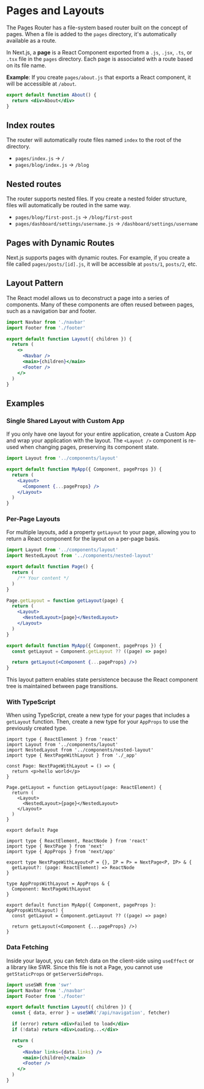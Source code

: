 # Pages and Layouts

The Pages Router has a file-system based router built on the concept of pages. When a file is added to the `pages` directory, it's automatically available as a route.

In Next.js, a **page** is a React Component exported from a `.js`, `.jsx`, `.ts`, or `.tsx` file in the `pages` directory. Each page is associated with a route based on its file name.

**Example**: If you create `pages/about.js` that exports a React component, it will be accessible at `/about`.

```jsx
export default function About() {
  return <div>About</div>
}
```

## Index routes

The router will automatically route files named `index` to the root of the directory.

- `pages/index.js` → `/`
- `pages/blog/index.js` → `/blog`

## Nested routes

The router supports nested files. If you create a nested folder structure, files will automatically be routed in the same way.

- `pages/blog/first-post.js` → `/blog/first-post`
- `pages/dashboard/settings/username.js` → `/dashboard/settings/username`

## Pages with Dynamic Routes

Next.js supports pages with dynamic routes. For example, if you create a file called `pages/posts/[id].js`, it will be accessible at `posts/1`, `posts/2`, etc.

## Layout Pattern

The React model allows us to deconstruct a page into a series of components. Many of these components are often reused between pages, such as a navigation bar and footer.

```jsx
import Navbar from './navbar'
import Footer from './footer'

export default function Layout({ children }) {
  return (
    <>
      <Navbar />
      <main>{children}</main>
      <Footer />
    </>
  )
}
```

## Examples

### Single Shared Layout with Custom App

If you only have one layout for your entire application, create a Custom App and wrap your application with the layout. The `<Layout />` component is re-used when changing pages, preserving its component state.

```jsx
import Layout from '../components/layout'

export default function MyApp({ Component, pageProps }) {
  return (
    <Layout>
      <Component {...pageProps} />
    </Layout>
  )
}
```

### Per-Page Layouts

For multiple layouts, add a property `getLayout` to your page, allowing you to return a React component for the layout on a per-page basis.

```jsx
import Layout from '../components/layout'
import NestedLayout from '../components/nested-layout'

export default function Page() {
  return (
    /** Your content */
  )
}

Page.getLayout = function getLayout(page) {
  return (
    <Layout>
      <NestedLayout>{page}</NestedLayout>
    </Layout>
  )
}
```

```jsx
export default function MyApp({ Component, pageProps }) {
  const getLayout = Component.getLayout ?? ((page) => page)

  return getLayout(<Component {...pageProps} />)
}
```

This layout pattern enables state persistence because the React component tree is maintained between page transitions.

### With TypeScript

When using TypeScript, create a new type for your pages that includes a `getLayout` function. Then, create a new type for your `AppProps` to use the previously created type.

```tsx
import type { ReactElement } from 'react'
import Layout from '../components/layout'
import NestedLayout from '../components/nested-layout'
import type { NextPageWithLayout } from './_app'

const Page: NextPageWithLayout = () => {
  return <p>hello world</p>
}

Page.getLayout = function getLayout(page: ReactElement) {
  return (
    <Layout>
      <NestedLayout>{page}</NestedLayout>
    </Layout>
  )
}

export default Page
```

```tsx
import type { ReactElement, ReactNode } from 'react'
import type { NextPage } from 'next'
import type { AppProps } from 'next/app'

export type NextPageWithLayout<P = {}, IP = P> = NextPage<P, IP> & {
  getLayout?: (page: ReactElement) => ReactNode
}

type AppPropsWithLayout = AppProps & {
  Component: NextPageWithLayout
}

export default function MyApp({ Component, pageProps }: AppPropsWithLayout) {
  const getLayout = Component.getLayout ?? ((page) => page)

  return getLayout(<Component {...pageProps} />)
}
```

### Data Fetching

Inside your layout, you can fetch data on the client-side using `useEffect` or a library like SWR. Since this file is not a Page, you cannot use `getStaticProps` or `getServerSideProps`.

```jsx
import useSWR from 'swr'
import Navbar from './navbar'
import Footer from './footer'

export default function Layout({ children }) {
  const { data, error } = useSWR('/api/navigation', fetcher)

  if (error) return <div>Failed to load</div>
  if (!data) return <div>Loading...</div>

  return (
    <>
      <Navbar links={data.links} />
      <main>{children}</main>
      <Footer />
    </>
  )
}
```